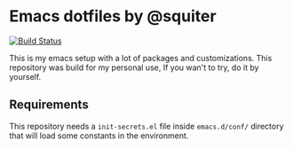 # Emacs dotfiles by @squiter

[![Build Status](https://travis-ci.org/squiter/emacs-dotfiles.svg?branch=master)](https://travis-ci.org/squiter/emacs-dotfiles)

This is my emacs setup with a lot of packages and customizations. This
repository was build for my personal use, If you wan't to try, do it
by yourself.

## Requirements

This repository needs a `init-secrets.el` file inside `emacs.d/conf/`
directory that will load some constants in the environment.
